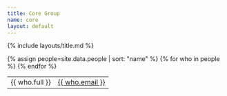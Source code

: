 ```yaml
---
title: Core Group
name: core
layout: default
---
```


{% include layouts/title.md %}

<table width="100%">
{% assign people=site.data.people | sort: "name" %}
{% for who in people %}
<tr>
<td>{{ who.full }}</td>
<td><a href="mailto:{{ who.email }}">{{ who.email }}</a></td>
</tr>
{% endfor %}
